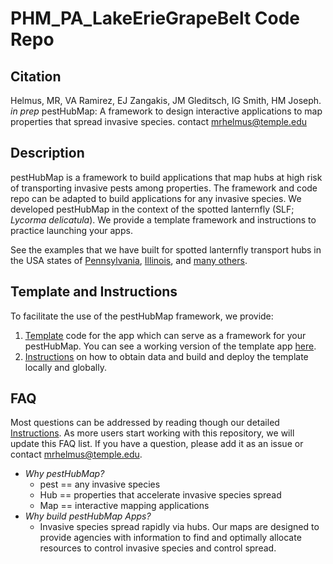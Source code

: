 # PHM_PA_LakeErieGrapeBelt Code Repo

<!-- badges: start -->
<!-- badges: end -->

## Citation

Helmus, MR, VA Ramirez, EJ Zangakis, JM Gleditsch, IG Smith, HM Joseph. *in prep* pestHubMap: A framework to design
interactive applications to map properties that spread invasive species. contact mrhelmus@temple.edu

## Description

pestHubMap is a framework to build applications that map hubs at high risk of
transporting invasive pests among properties. The framework and code repo can be adapted to build applications for any invasive species. We developed pestHubMap in the context of the spotted lanternfly (SLF; *Lycorma
delicatula*). We provide a template framework and instructions to practice launching your apps.

See the examples that we have built for spotted lanternfly transport hubs in the USA states of [Pennsylvania](https://iecolab.org/slfDashboard/pestHubMap/pa_risk.html), [Illinois](https://iecolab.org/slfDashboard/pestHubMap/illinois_risk.html), and [many others](https://iecolab.org/slfDashboard/pestHubMap.html).

## Template and Instructions
To facilitate the use of the pestHubMap framework, we provide:
1. <ins>[Template](https://github.com/ieco-lab/pestHubMap/tree/main/instructions)</ins> code for the app which can serve as a framework for your pestHubMap. You can see a working version of the template app [here](https://www.iecolab.org/pestHubMap/template/).
2. <ins>[Instructions](https://github.com/ieco-lab/pestHubMap/tree/main/template)</ins> on how to obtain data and build and deploy the template locally and globally.

## FAQ
Most questions can be addressed by reading though our detailed [Instructions](https://github.com/ieco-lab/pestHubMap/tree/main/template). As more users start working with this repository, we will update this FAQ list. If you have a question, please add it as an issue or contact mrhelmus@temple.edu.   
-   *Why pestHubMap?*
    -   pest == any invasive species
    -   Hub == properties that accelerate invasive species spread
    -   Map == interactive mapping applications
-   *Why build pestHubMap Apps?*
    -   Invasive species spread rapidly via hubs. Our maps are designed to provide agencies with information to find and optimally allocate resources to control invasive species and control spread.




